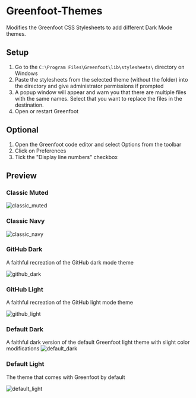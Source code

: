 # Greenfoot-Themes
Modifies the Greenfoot CSS Stylesheets to add different Dark Mode themes.

## Setup
1. Go to the `C:\Program Files\Greenfoot\lib\stylesheets\` directory on Windows
2. Paste the stylesheets from the selected theme (without the folder) into the directory and give administrator permissions if prompted
3. A popup window will appear and warn you that there are multiple files with the same names. Select that you want to replace the files in the destination.
4. Open or restart Greenfoot

## Optional
1. Open the Greenfoot code editor and select Options from the toolbar
2. Click on Preferences
3. Tick the "Display line numbers" checkbox

## Preview
### Classic Muted
![classic_muted](https://user-images.githubusercontent.com/52415147/194774263-a596ba0c-3c24-4323-b051-efc2feda3aac.png)

### Classic Navy
![classic_navy](https://user-images.githubusercontent.com/52415147/194774280-52a1bf28-530d-46c1-831c-d0a5938a9881.png)

### GitHub Dark
A faithful recreation of the GitHub dark mode theme

![github_dark](https://user-images.githubusercontent.com/52415147/194779756-dcc7ff99-a156-4379-8376-ad8d0051de1a.png)

### GitHub Light
A faithful recreation of the GitHub light mode theme

![github_light](https://user-images.githubusercontent.com/52415147/194778605-521457b7-eb3d-435d-a11f-2adf80639a90.png)

### Default Dark
A faithful dark version of the default Greenfoot light theme with slight color modifications
![default_dark](https://user-images.githubusercontent.com/52415147/194780317-c9445285-a30f-45b4-b0be-faa4552e68f1.png)

### Default Light
The theme that comes with Greenfoot by default

![default_light](https://user-images.githubusercontent.com/52415147/194777105-c8295d07-6a72-4815-8524-020ba187c4ce.png)
